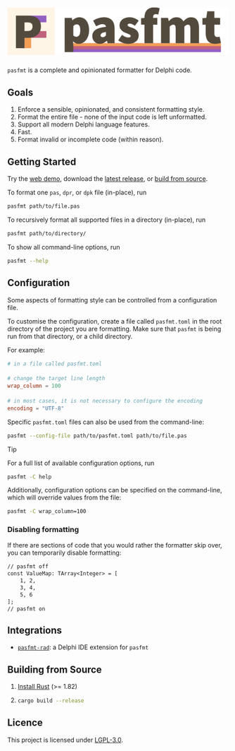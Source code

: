 <h1 id="pasfmt">
  <picture>
    <source media="(prefers-color-scheme: dark)" srcset="docs/images/pasfmt-title-dark.png">
    <source media="(prefers-color-scheme: light)" srcset="docs/images/pasfmt-title-light.png">
    <img alt="pasfmt" src="docs/images/pasfmt-title-light.png"/>
  </picture>
</h1>

`pasfmt` is a complete and opinionated formatter for Delphi code.

## Goals

1. Enforce a sensible, opinionated, and consistent formatting style.
2. Format the entire file - none of the input code is left unformatted.
3. Support all modern Delphi language features.
4. Fast.
5. Format invalid or incomplete code (within reason).

## Getting Started

Try the [web demo](https://integrated-application-development.github.io/pasfmt/), download the
[latest release](https://github.com/integrated-application-development/pasfmt/releases/latest),
or [build from source](#building-from-source).

To format one `pas`, `dpr`, or `dpk` file (in-place), run

```sh
pasfmt path/to/file.pas
```

To recursively format all supported files in a directory (in-place), run

```sh
pasfmt path/to/directory/
```

To show all command-line options, run

```sh
pasfmt --help
```

## Configuration

Some aspects of formatting style can be controlled from a configuration file.

To customise the configuration, create a file called `pasfmt.toml` in the root directory of the project
you are formatting. Make sure that `pasfmt` is being run from that directory, or a child directory.

For example:

```toml
# in a file called pasfmt.toml

# change the target line length
wrap_column = 100

# in most cases, it is not necessary to configure the encoding
encoding = "UTF-8"
```

Specific `pasfmt.toml` files can also be used from the command-line:

```sh
pasfmt --config-file path/to/pasfmt.toml path/to/file.pas
```

> [!TIP]
> For a full list of available configuration options, run
>
> ```sh
> pasfmt -C help
> ```

Additionally, configuration options can be specified on the command-line, which will override values from the file:

```sh
pasfmt -C wrap_column=100
```

### Disabling formatting

If there are sections of code that you would rather the formatter skip over, you can temporarily disable formatting:

```delphi
// pasfmt off
const ValueMap: TArray<Integer> = [
    1, 2,
    3, 4,
    5, 6
];
// pasfmt on
```

## Integrations

- [`pasfmt-rad`](https://github.com/integrated-application-development/pasfmt-rad): a Delphi IDE extension for `pasfmt`

## Building from Source

1. [Install Rust](https://rustup.rs/) (>= 1.82)
2. ```sh
   cargo build --release
   ```

## Licence

This project is licensed under [LGPL-3.0](LICENSE.txt).
